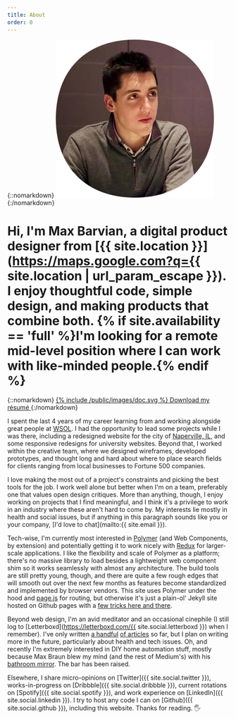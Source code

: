 ```yaml
---
title: About
order: 0
---
```


{::nomarkdown}
<img src="/public/images/me.png" alt="Me" />
{:/nomarkdown}

# Hi, I'm Max Barvian, a digital product designer from [{{ site.location }}](https://maps.google.com?q={{ site.location | url_param_escape }}). I enjoy thoughtful code, simple design, and making products that combine both. {% if site.availability == 'full' %}I'm looking for a remote mid-level position where I can work with like-minded people.{% endif %}

{::nomarkdown}
<a is="barvian-button" href="/public/CV.pdf">
  {% include /public/images/doc.svg %}
  Download my résumé
</a>
{:/nomarkdown}

I spent the last 4 years of my career learning from and working alongside great people at [WSOL](http://wsol.com). I had the opportunity to lead some projects while I was there, including a redesigned website for the city of [Naperville, IL,](http://naperville.il.us) and some responsive redesigns for university websites.  Beyond that, I worked within the creative team, where we designed wireframes, developed prototypes, and thought long and hard about where to place search fields for clients ranging from local businesses to Fortune 500 companies.

I love making the most out of a project's constraints and picking the best tools for the job. I work well alone but better when I'm on a team, preferably one that values open design critiques.  More than anything, though, I enjoy working on projects that I find meaningful, and I think it's a privilege to work in an industry where these aren't hard to come by. My interests lie mostly in health and social issues, but if anything in this paragraph sounds like you or your company, [I'd love to chat](mailto:{{ site.email }}).

Tech-wise, I'm currently most interested in [Polymer](https://www.polymer-project.org/) (and Web Components, by extension) and potentially getting it to work nicely with [Redux](http://redux.js.org) for larger-scale applications. I like the flexibility and scale of Polymer as a platform; there's no massive library to load besides a lightweight web component shim so it works seamlessly with almost any architecture.  The build tools are still pretty young, though, and there are quite a few rough edges that will smooth out over the next few months as features become standardized and implemented by browser vendors.  This site uses Polymer under the hood and [page.js](https://visionmedia.github.io/page.js/) for routing, but otherwise it's just a plain-ol' Jekyll site hosted on Github pages with a [few tricks here and there](https://github.com/barvian/barvian.github.io/blob/master/_layouts/app.html).

Beyond web design, I'm an avid meditator and an occasional cinephile (I still log to [Letterboxd](https://letterboxd.com/{{ site.social.letterboxd }}) when I remember).  I've only written [a handful](http://blog.wsol.com/streamlining-the-html-prototyping-process) [of articles](http://blog.wsol.com/5-key-principles-of-user-centered-design) so far, but I plan on writing more in the future, particularly about health and tech issues. Oh, and recently I'm extremely interested in DIY home automation stuff, mostly because Max Braun blew my mind (and the rest of Medium's) with his [bathroom mirror](https://medium.com/@maxbraun/my-bathroom-mirror-is-smarter-than-yours-94b21c6671ba).  The bar has been raised.

Elsewhere, I share micro-opinions on [Twitter]({{ site.social.twitter }}), works-in-progress on [Dribbble]({{ site.social.dribbble }}), current rotations on [Spotify]({{ site.social.spotify }}), and work experience on [LinkedIn]({{ site.social.linkedin }}). I try to host any code I can on [Github]({{ site.social.github }}), including this website. Thanks for reading. 🖐

